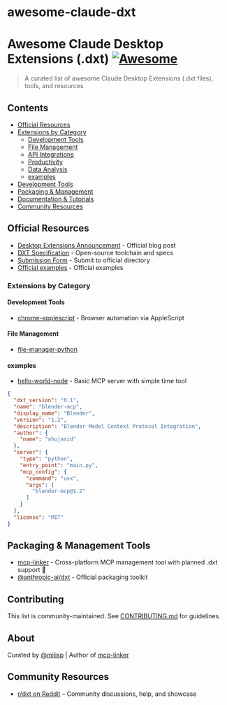 # awesome-claude-dxt
# Awesome Claude Desktop Extensions (.dxt) [![Awesome](https://awesome.re/badge.svg)](https://awesome.re)

> A curated list of awesome Claude Desktop Extensions (.dxt files), tools, and resources

## Contents
- [Official Resources](#official-resources)
- [Extensions by Category](#extensions-by-category)
  - [Development Tools](#development-tools)
  - [File Management](#file-management)
  - [API Integrations](#api-integrations)
  - [Productivity](#productivity)
  - [Data Analysis](#data-analysis)
  - [examples](#examples)
- [Development Tools](#development-tools-1)
- [Packaging & Management](#packaging--management)
- [Documentation & Tutorials](#documentation--tutorials)
- [Community Resources](#community-resources)

## Official Resources
- [Desktop Extensions Announcement](https://www.anthropic.com/engineering/desktop-extensions) - Official blog post
- [DXT Specification](https://github.com/anthropics/dxt) - Open-source toolchain and specs
- [Submission Form](https://forms.gle/tyiAZvch1kDADKoP9) - Submit to official directory
- [Official examples](https://github.com/anthropics/dxt/tree/main/examples) - Official examples

### Extensions by Category

#### Development Tools

- [chrome-applescript](https://github.com/anthropics/dxt/tree/main/examples/chrome-applescript) - Browser automation via AppleScript

#### File Management

- [file-manager-python](https://github.com/anthropics/dxt/tree/main/examples/file-manager-python)

#### examples

- [hello-world-node](https://github.com/anthropics/dxt/tree/main/examples/hello-world-node) - Basic MCP server with simple time tool

```json
{
  "dxt_version": "0.1",
  "name": "blender-mcp",
  "display_name": "Blender",
  "version": "1.2",
  "description": "Blender Model Context Protocol Integration",
  "author": {
    "name": "ahujasid"
  },
  "server": {
    "type": "python",
    "entry_point": "main.py",
    "mcp_config": {
      "command": "uvx",
      "args": [
        "blender-mcp@1.2"
      ]
    }
  },
  "license": "MIT"
}
```

## Packaging & Management Tools
- [mcp-linker](https://github.com/milisp/mcp-linker) - Cross-platform MCP management tool with planned .dxt support 🚀
- [@anthropic-ai/dxt](https://www.npmjs.com/package/@anthropic-ai/dxt) - Official packaging toolkit

## Contributing
This list is community-maintained. See [CONTRIBUTING.md](CONTRIBUTING.md) for guidelines.

## About
Curated by [@milisp](https://github.com/milisp) | Author of [mcp-linker](https://github.com/milisp/mcp-linker)

## Community Resources
- [r/dxt on Reddit](https://www.reddit.com/r/dxt) – Community discussions, help, and showcase
